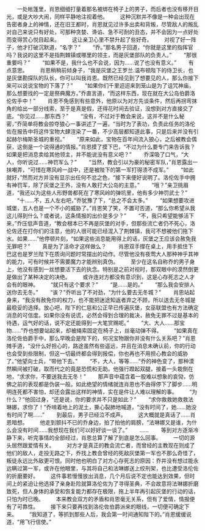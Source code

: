 　　一处帐篷里，肖恩细细打量着那名被绑在椅子上的男子，而后者也没有移开目光，或是大吵大闹，同样平静地注视着他。
　　这种沉默并不像是一种会出现在告密者身上的神情，还在旧王都时，肖恩就见过许多出卖和背叛，尽管敌人的叛乱对自己来说只有好处，可那种贪婪、谗谄、急不可耐的丑态，并不会因为一点好处而变得赏心悦目起来。
　　这让亲卫心里不禁升起了些好奇。
　　对视了好一阵子，他才打破沉默道，“名字？”
　　“乔。”那名男子回道，“你就是这里的指挥官吗？我说的这里不是指荆棘镇或哪里的领主，而是灰堡部队的负责人。”
　　“那很重要吗？”
　　“如果不是，我什么也不会说，因为……说了也没有意义。”
　　有点意思。
　　肖恩稍稍前倾身子，“我是灰堡之王罗兰.温布顿陛下的侍卫长，也是灰堡勘探队的队长，你可以叫我肖恩。既然已经见到了想要见的人，那么你接下来可以说说宝物的下落了？”
　　“如果你们千里迢迢来到笼山是为了诅咒神庙，那么想要找的一定是祭典魔方，”乔直言道，“而这样东西，现在就在大公岛伯爵洛伦佐手中！”
　　肖恩不免感到有些意外，他原以为对方先谈条件，然后再拐弯抹角的给出一部分线索，至于是真是假，还得花时间去验证，没想到对方直接交了底。“你见过……那东西？”
　　“没有，不过对于教会来说，这并不是什么秘密，”乔简单将教会掠夺狼心一事讲述了一遍，“当时为了表功，负责此任务的洛伦佐在报告中将这件宝物大肆渲染了一番，不少高层都知道此事，只是后来并没有引起赫尔梅斯圣城的重视。”
　　“原来如此，宝物在百年间流入狼心，之后被教会偶获，这倒是一个说得通的情报。”肖恩摸了摸下巴，“不过为什么要专门来告诉我？如果是把消息卖给其他领主，并不能说没有意义吧？”
　　乔深吸了口气，“大人，你听说过……神罚军么？”
　　“当然，教会引以为豪的秘密军队，”肖恩露出一抹嘲弄，“可惜在寒风岭一战中，还是被陛下的第一军打得溃不成军。”
　　“如此就好，”然而对方并没有显示出任何不忿之色，“接下来便好说明了。洛伦佐手中拥有神罚军，除了灰堡之王外，没有人敢打大公岛的主意。”
　　“哦？”亲卫挑眉道，“我还以为这些人形野兽都死在了寒风岭的弹坑里，他有多少神罚武士？”
　　“十……不，五人左右吧，”乔犹豫了下，“总之不会太多。”
　　“如果想要攻进城堡，五人也是一个不小的威胁了。”肖恩笑了笑，不置可否道，“那么你希望从我这儿得到什么？或者说，这条情报的出价是多少？”
　　“不，我只希望能够活下来，”乔压低声音道，“教会根本已不再是灰堡的对手，但那些流亡者仍不死心，洛伦佐还在打你们的注意，他的人很可能已经混入了荆棘镇，我可不想被他们拖下水。如果……”他停顿片刻，“如果这些消息能用得上的话，灰堡之王应该会赦免我无罪吧？”
　　真是为了活命才这样做么？
　　肖恩双手撑在桌上，用手抵住下巴这也是罗兰陛下在质询问题时常摆出的动作。尽管他没有夜莺大人那种神乎其神的能力，可有时候并不需要魔力才能辨别真伪。
　　至少在这名自称乔的男子身上，他没有感到一丝想要活下去的执念。特别是之前对视时，那双眼中的漠然倒更是做出了某种决定的决绝。
　　或许连对方都没有意识到，这是心存死志之人才会有的眼神。
　　“就只有这个要求？”
　　“是……是的。”
　　“那么我会安排人送你去无冬。”
　　“诶？”乔听出了不对劲，“为什么要去无冬城？”
　　肖恩站起身来，“我没有赦免你的权力，也不能把迷途知返者弃之不顾，所以送去无冬城是最稳妥的选择。放心吧，陛下的仁慈和公正早已传遍灰堡，女巫联盟也有方法确定消息的可信度。如果你没有说谎，必然会得到合理的裁决，赦免无罪不过是基本的待遇，运气好的话，说不定还能得到一大笔赏赐呢。”
　　“大、大人……那宝物……”乔也想要站起来，却被绳索固定在椅子上，丝毫动弹不得。
　　“如果真在洛伦佐伯爵手中，那么早晚会是陛下的，何况宝物跟你并没有什么关系吧？”肖恩摊手道，“没什么好担心的，路途虽然有些遥远，并且在消息未确认前，你的行动也会受到些限制，但这一切最终都会得到报偿，你也再也不用担心教会的威胁了。”他望向士兵，“带他下去。”
　　“不，大人，等等……”乔的神色变了，那种漠然瞬间被打破，取而代之的竟是恐慌和无助。他强行蹬起双腿，接着一头栽倒在地，“求求你，不要送我去无冬！”
　　那声音中蕴含着一股难以想象的哀恸，仿佛之前的表现都是伪装一般。如此绝望的情绪就连肖恩也不由得停下了脚步……明明连死都不害怕，却还会露出这样的神情，实在是件让人难以理解的事。
　　“为什么？”他回过身，“还是说，你的要求并不只是如此？”
　　“求你救救她救救法琳娜，求你了！”乔啃着地上的泥土，撕心裂肺地喊道，“没有时间了，她……她没有时间了啊……”
　　到最后，男子已经泣不成声。
　　这大概就是真话了……肖恩暗想。
　　他走到颤抖不已的乔身边，拍了拍他的肩膀，“法琳娜又是谁，为什么会没有时间……我想现在我们可以好好谈一谈了。”
　　……
　　等到对方逐渐冷静下来，听完事情的全部经过，肖恩总算了解了到底是怎么回事。
　　一切的源头居然跟爱情有关。
　　对方才是真正的教会流亡者，而曾经的主教现在则成了他们的敌人，走投无路之下，乔找上教会曾经的死敌灰堡第一军也不那么奇怪了，叛徒永远比外敌更可恨。同时他也明白了对方心存死志的原因：乔并没有想过能永远瞒过第一军，或许在他眼里，与其将自己和法琳娜送上绞刑架，也比遭受洛伦佐的折磨要好。
　　这件事若慢慢放出消息，几个月后说不定也能达到效果，但时间上的紧迫让他选择了亲身赴险就算洛伦佐为了寻得圣典，不会故意将法琳娜折磨致死，但人身体的承受和恢复能力都存在极限，拖上半年再引起灰堡的行动的话，只怕为时已晚。
　　本来教会双方的矛盾和肖恩毫无关系，但有了爱情，情报便有了可靠性。
　　接下来只要再找到洛伦佐伯爵派来的眼线，一切便可确定下来。
　　“我知道了，等抓到那些人后，我会第一时间通知陛下的。”肖恩缓缓说道，“用飞行信使。”
